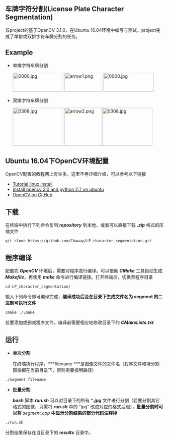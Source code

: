 车牌字符分割(License Plate Character Segmentation)
-------
该project的基于OpenCV 3.1.0，在Ubuntu 16.04环境中编写与测试。project完成了单排或双排字符车牌分割的任务。

Example
---
* 单排字符车牌分割

   <img src="https://github.com/Chaway/LP_character_segmentation/blob/master/0000.jpg" alt="0000.jpg" width="160" height="60"> <img src="https://github.com/Chaway/LP_character_segmentation/blob/master/arrow1.png" alt="arrow1.png" width="120" height="60"> <img src="https://github.com/Chaway/LP_character_segmentation/blob/master/results/0000.jpg" alt="0000.jpg" width="160" height="60">

* 双排字符车牌分割

   <img src="https://github.com/Chaway/LP_character_segmentation/blob/master/0308.jpg" alt="0308.jpg" width="160" height="120"> <img src="https://github.com/Chaway/LP_character_segmentation/blob/master/arrow2.png" alt="arrow2.png" width="120" height="120"><img src="https://github.com/Chaway/LP_character_segmentation/blob/master/results/0308.jpg" alt="0308.jpg" width="160" height="120">


Ubuntu 16.04下OpenCV环境配置
------
OpenCV配置的教程网上有许多，这里不再详细介绍，可以参考以下链接
- [Tutorial linux install](http://docs.opencv.org/3.1.0/d7/d9f/tutorial_linux_install.html)
- [Install opencv 3.0 and python 2.7 on ubuntu](http://www.pyimagesearch.com/2015/06/22/install-opencv-3-0-and-python-2-7-on-ubuntu/)
- [OpenCV on GitHub](https://github.com/opencv/opencv)


下载
------
在终端中执行下列命令复制 ***repository*** 到本地，或者可以直接下载 ***.zip*** 格式的压缩文件
```
git clone https://github.com/Chaway/LP_character_segmentation.git
```
程序编译
-------
配置完 ***OpenCV*** 环境后，需要对程序进行编译。可以借助 ***CMake*** 工具自动生成 ***Makefile***，再使用 ***make*** 命令进行编译链接。打开终端后，切换至程序目录
```
cd LP_character_segmentation/
```
输入下列命令即可编译完成，**编译成功后会在目录下生成文件名为 segment 的二进制可执行文件**
```
cmake ./;make
```
若要添加或删减程序文件，编译前需要相应地修改目录下的 ***CMakeLists.txt***

运行
-----

- **单次分割**

  在终端执行程序，***filename ***是图像文件的文件名（程序文件和待分割图像都在当前目录下，否则需要指明路径）
  
```
./segment filename
```

- **批量分割**

  ***bash*** 脚本 ***run.sh*** 可以对目录下的所有 ****.jpg*** 文件进行分割（若要分割其它格式的图像，只需将 ***run.sh*** 中的 “jpg” 改成对应的格式后缀），__批量分割时可以将__ *segment.cpp* __中显示分割结果的部分代码注释掉__

```
./run.sh
```
分割结果保存在当目录下的 ***results*** 目录中。






